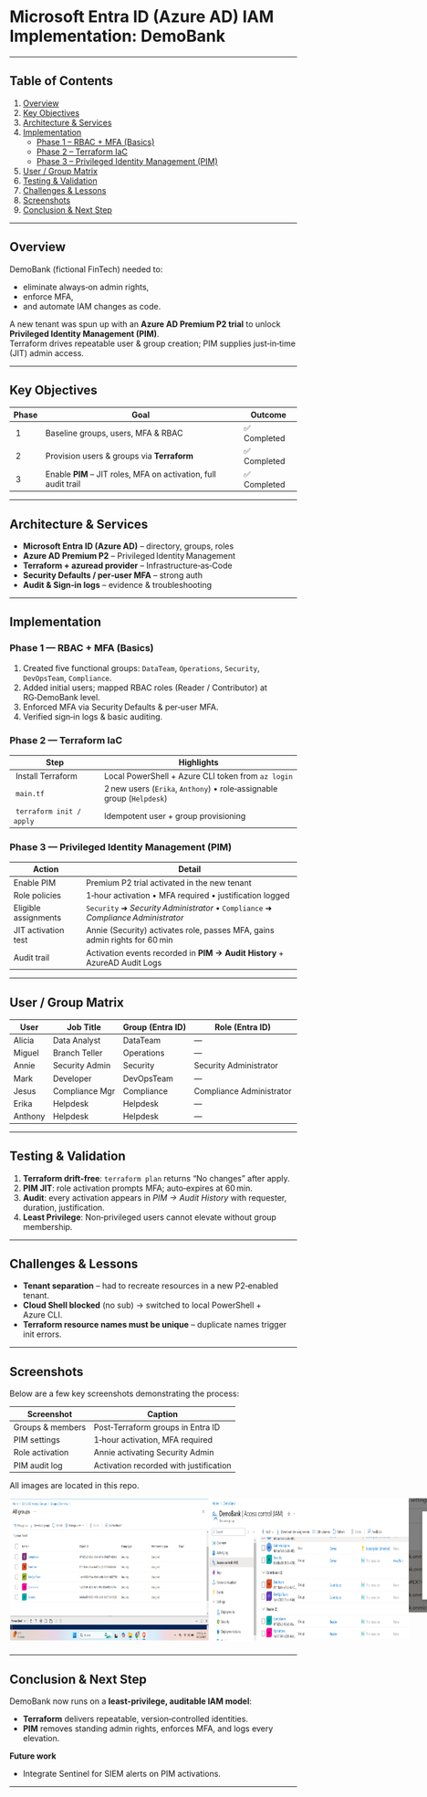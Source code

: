 # Microsoft Entra ID (Azure AD) IAM Implementation: DemoBank
---

## Table of Contents
1. [Overview](#overview)
2. [Key Objectives](#key-objectives)
3. [Architecture & Services](#architecture--services)
4. [Implementation](#implementation)
   - [Phase 1 – RBAC + MFA (Basics)](#phase-1—rbac--mfa-basics)
   - [Phase 2 – Terraform IaC](#phase-2—terraform-iac)
   - [Phase 3 – Privileged Identity Management (PIM)](#phase-3—privileged-identity-management-pim)
5. [User / Group Matrix](#user--group-matrix)
6. [Testing & Validation](#testing--validation)
7. [Challenges & Lessons](#challenges--lessons)
8. [Screenshots](#screenshots)
9. [Conclusion & Next Step](#conclusion--next-step)

---

## Overview
DemoBank (fictional FinTech) needed to:  
* eliminate always‑on admin rights,  
* enforce MFA,  
* and automate IAM changes as code.  

A new tenant was spun up with an **Azure AD Premium P2 trial** to unlock **Privileged Identity Management (PIM)**.  
Terraform drives repeatable user & group creation; PIM supplies just‑in‑time (JIT) admin access.

---

## Key Objectives
| Phase | Goal | Outcome |
|-------|------|---------|
| 1 |Baseline groups, users, MFA & RBAC | ✅ Completed |
| 2 |Provision users & groups via **Terraform** | ✅ Completed |
| 3 |Enable **PIM** – JIT roles, MFA on activation, full audit trail | ✅ Completed |

---

  ## Architecture & Services
* **Microsoft Entra ID (Azure AD)** – directory, groups, roles  
* **Azure AD Premium P2** – Privileged Identity Management  
* **Terraform + azuread provider** – Infrastructure‑as‑Code  
* **Security Defaults / per‑user MFA** – strong auth  
* **Audit & Sign‑in logs** – evidence & troubleshooting

---

## Implementation

### Phase 1 — RBAC + MFA (Basics)
1. Created five functional groups: `DataTeam`, `Operations`, `Security`, `DevOpsTeam`, `Compliance`.  
2. Added initial users; mapped RBAC roles (Reader / Contributor) at RG‑DemoBank level.  
3. Enforced MFA via Security Defaults & per‑user MFA.  
4. Verified sign‑in logs & basic auditing.

### Phase 2 — Terraform IaC
| Step | Highlights |
|------|------------|
| Install Terraform | Local PowerShell + Azure CLI token from `az login` |
| `main.tf` | 2 new users (`Erika`, `Anthony`) • role‑assignable group (`Helpdesk`) |
| `terraform init / apply` | Idempotent user + group provisioning |

### Phase 3 — Privileged Identity Management (PIM)
| Action | Detail |
|--------|--------|
| Enable PIM | Premium P2 trial activated in the new tenant |
| Role policies | 1‑hour activation • MFA required • justification logged |
| Eligible assignments | `Security` ➜ *Security Administrator* • `Compliance` ➜ *Compliance Administrator* |
| JIT activation test | Annie (Security) activates role, passes MFA, gains admin rights for 60 min |
| Audit trail | Activation events recorded in **PIM → Audit History** + AzureAD Audit Logs |

---

## User / Group Matrix

| User | Job Title | Group (Entra ID) | Role (Entra ID) | PIM Mode |
|------|-----------|------------------|-----------------|----------|
| Alicia | Data Analyst | DataTeam | — | — |
| Miguel | Branch Teller | Operations | — | — |
| Annie | Security Admin | Security | Security Administrator | **Eligible** |
| Mark | Developer | DevOpsTeam | — | — |
| Jesus | Compliance Mgr | Compliance | Compliance Administrator | **Eligible** |
| Erika | Helpdesk | Helpdesk | — | — |
| Anthony | Helpdesk | Helpdesk | — | — |


---

## Testing & Validation
1. **Terraform drift‑free**: `terraform plan` returns “No changes” after apply.  
2. **PIM JIT**: role activation prompts MFA; auto‑expires at 60 min.  
3. **Audit**: every activation appears in *PIM → Audit History* with requester, duration, justification.  
4. **Least Privilege**: Non‑privileged users cannot elevate without group membership.

---

## Challenges & Lessons
* **Tenant separation** – had to recreate resources in a new P2‑enabled tenant.  
* **Cloud Shell blocked** (no sub) → switched to local PowerShell + Azure CLI.  
* **Terraform resource names must be unique** – duplicate names trigger init errors.  

---

## Screenshots
Below are a few key screenshots demonstrating the process:

| Screenshot | Caption |
|------------|---------|
| Groups & members | Post‑Terraform groups in Entra ID |
| PIM settings | 1‑hour activation, MFA required |
| Role activation | Annie activating Security Admin |
| PIM audit log | Activation recorded with justification |

All images are located in this repo.

<div style="display: flex; flex-direction: row;">
  <img  style="margin-bottom: 10px;" src="https://github.com/GabrielaArjona/azure-iam-demobank/blob/5f8f6a8d8f901d9b7909e121db44d0b085db84b3/EntraID_groups.png" alt="project" width="350" height="250">
  <img  style="margin-bottom: 10px;" src="https://github.com/GabrielaArjona/azure-iam-demobank/blob/5f8f6a8d8f901d9b7909e121db44d0b085db84b3/EntraID_RG_DemoBank.png" width="350" height="250">
  <img  style="margin-bottom: 10px;" src="https://github.com/GabrielaArjona/azure-iam-demobank/blob/5f8f6a8d8f901d9b7909e121db44d0b085db84b3/EntraID_MFA.png" width="350" height="200">
  <img  style="margin-bottom: 10px;" src="https://github.com/GabrielaArjona/azure-iam-demobank/blob/5f8f6a8d8f901d9b7909e121db44d0b085db84b3/EntraID_audit.png" width="350" height="250">

</div>

---

## Conclusion & Next Step
DemoBank now runs on a **least‑privilege, auditable IAM model**:

* **Terraform** delivers repeatable, version‑controlled identities.  
* **PIM** removes standing admin rights, enforces MFA, and logs every elevation.  

**Future work**  
* Integrate Sentinel for SIEM alerts on PIM activations.

---
